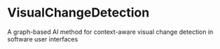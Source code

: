 # VisualChangeDetection
A graph-based AI method for context-aware visual change detection in software user interfaces
